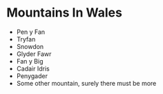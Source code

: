 Mountains In Wales
==================

* Pen y Fan
* Tryfan
* Snowdon
* Glyder Fawr
* Fan y Big
* Cadair Idris
* Penygader
* Some other mountain, surely there must be more
